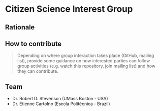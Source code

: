 # Citizen Science Interest Group

## Rationale

## How to contribute

> Depending on where group interaction takes place (GitHub, mailing list), provide some guidance on how interested parties can follow group activities (e.g. watch this repository, join mailing list) and how they can contribute.


## Team

- Dr. Robert D. Stevenson (UMass Boston - USA)
- Dr. Etienne Cartolno (Escola Politécnica - Brazil)